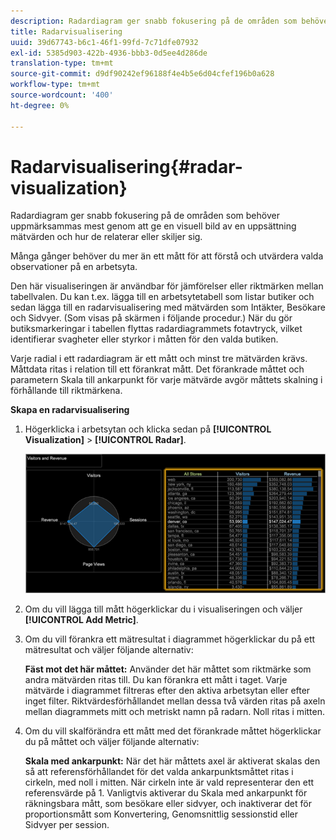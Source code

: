 ```yaml
---
description: Radardiagram ger snabb fokusering på de områden som behöver uppmärksammas mest genom att ge en visuell bild av en uppsättning mätvärden och hur de relaterar eller skiljer sig.
title: Radarvisualisering
uuid: 39d67743-b6c1-46f1-99fd-7c71dfe07932
exl-id: 5385d903-422b-4936-bbb3-0d5ee4d286de
translation-type: tm+mt
source-git-commit: d9df90242ef96188f4e4b5e6d04cfef196b0a628
workflow-type: tm+mt
source-wordcount: '400'
ht-degree: 0%

---
```


# Radarvisualisering{#radar-visualization}

Radardiagram ger snabb fokusering på de områden som behöver uppmärksammas mest genom att ge en visuell bild av en uppsättning mätvärden och hur de relaterar eller skiljer sig.

Många gånger behöver du mer än ett mått för att förstå och utvärdera valda observationer på en arbetsyta.

Den här visualiseringen är användbar för jämförelser eller riktmärken mellan tabellvalen. Du kan t.ex. lägga till en arbetsytetabell som listar butiker och sedan lägga till en radarvisualisering med mätvärden som Intäkter, Besökare och Sidvyer. (Som visas på skärmen i följande procedur.) När du gör butiksmarkeringar i tabellen flyttas radardiagrammets fotavtryck, vilket identifierar svagheter eller styrkor i måtten för den valda butiken.

Varje radial i ett radardiagram är ett mått och minst tre mätvärden krävs. Måttdata ritas i relation till ett förankrat mått. Det förankrade måttet och parametern Skala till ankarpunkt för varje mätvärde avgör måttets skalning i förhållande till riktmärkena.

**Skapa en radarvisualisering**

1. Högerklicka i arbetsytan och klicka sedan på **[!UICONTROL Visualization]** > **[!UICONTROL Radar]**.

   ![](assets/client-rad.png)

1. Om du vill lägga till mått högerklickar du i visualiseringen och väljer **[!UICONTROL Add Metric]**.
1. Om du vill förankra ett mätresultat i diagrammet högerklickar du på ett mätresultat och väljer följande alternativ:

   **Fäst mot det här måttet:** Använder det här måttet som riktmärke som andra mätvärden ritas till. Du kan förankra ett mått i taget. Varje mätvärde i diagrammet filtreras efter den aktiva arbetsytan eller efter inget filter. Riktvärdesförhållandet mellan dessa två värden ritas på axeln mellan diagrammets mitt och metriskt namn på radarn. Noll ritas i mitten.

1. Om du vill skalförändra ett mått med det förankrade måttet högerklickar du på måttet och väljer följande alternativ:

   **Skala med ankarpunkt:** När det här måttets axel är aktiverat skalas den så att referensförhållandet för det valda ankarpunktsmåttet ritas i cirkeln, med noll i mitten. När cirkeln inte är vald representerar den ett referensvärde på 1. Vanligtvis aktiverar du Skala med ankarpunkt för räkningsbara mått, som besökare eller sidvyer, och inaktiverar det för proportionsmått som Konvertering, Genomsnittlig sessionstid eller Sidvyer per session.
